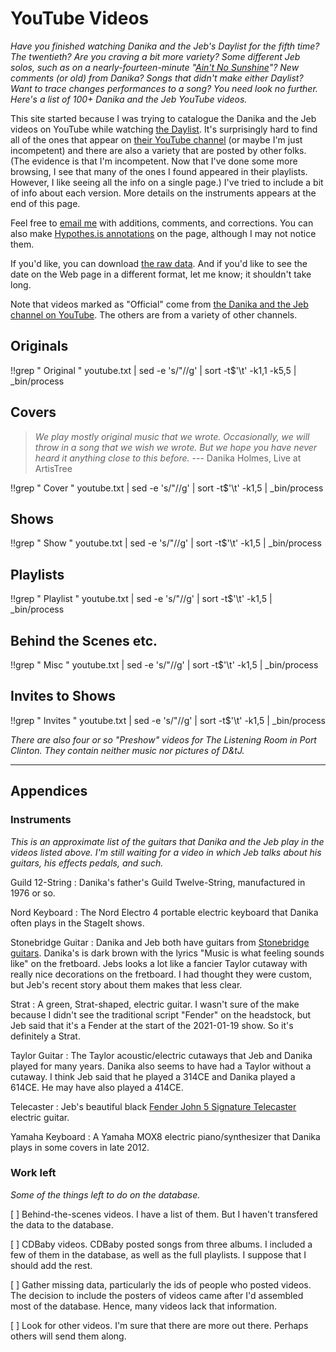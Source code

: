 YouTube Videos
==============

_Have you finished watching Danika and the Jeb's Daylist for the
fifth time?  The twentieth?  Are you craving a bit more variety?
Some different Jeb solos, such as on a nearly-fourteen-minute "[Ain't
No Sunshine](https://www.youtube.com/watch?v=CKF6XhhR_gI)"?  New
comments (or old) from Danika?  Songs that didn't make either
Daylist?  Want to trace changes performances to a song?  You need
look no further.  Here's a list of 100+ Danika and the Jeb YouTube
videos._

This site started because I was trying to catalogue the Danika and
the Jeb videos on YouTube while watching [the
Daylist](https://www.youtube.com/playlist?list=PLQK0NqnGJnIjguwg68Hzi9swugfXsGXNV).
It's surprisingly hard to find all of the ones that appear on [their
YouTube channel](https://www.youtube.com/c/DanikaandtheJeb) (or
maybe I'm just incompetent) and there are also a variety that are
posted by other folks.  (The evidence is that I'm incompetent.  Now
that I've done some more browsing, I see that many of the ones I
found appeared in their playlists.  However, I like seeing all the
info on a single page.) I've tried to include a bit of info about
each version.  More details on the instruments appears at the end
of this page.

Feel free to [email me](mailto:rebelsky@grinnell.edu?subject=Danika+and+the+Jeb+on+YouTube) with additions, comments, and corrections.  You can also make
[Hypothes.is annotations](https://hypothes.is) on the page, although I may
not notice them.

If you'd like,  you can download [the raw data](youtube.txt).  And if
you'd like to see the date on the Web page in a different format, let
me know; it shouldn't take long.

Note that videos marked as "Official" come from [the Danika and the
Jeb channel on YouTube](https://www.youtube.com/c/DanikaandtheJeb).
The others are from a variety of other channels.

Originals
---------

!!grep "	Original	" youtube.txt | sed -e 's/"//g' | sort -t$'\t' -k1,1 -k5,5 | _bin/process

Covers
------

> _We play mostly original music that we wrote.  Occasionally, we will throw
in a song that we wish we wrote.  But we hope you have never heard it
anything close to this before._ --- Danika Holmes, Live at ArtisTree

!!grep "	Cover	" youtube.txt | sed -e 's/"//g' | sort -t$'\t' -k1,5 | _bin/process

Shows
-----

!!grep "	Show	" youtube.txt | sed -e 's/"//g' | sort -t$'\t' -k1,5 | _bin/process

Playlists
---------

!!grep "	Playlist	" youtube.txt | sed -e 's/"//g' | sort -t$'\t' -k1,5 | _bin/process

Behind the Scenes etc.
----------------------

!!grep "	Misc	" youtube.txt | sed -e 's/"//g' | sort -t$'\t' -k1,5 | _bin/process

Invites to Shows
----------------

!!grep "	Invites	" youtube.txt | sed -e 's/"//g' | sort -t$'\t' -k1,5 | _bin/process


_There are also four or so "Preshow" videos for The Listening Room in
Port Clinton.  They contain neither music nor pictures of D&tJ._

---

## Appendices

### Instruments

_This is an approximate list of the guitars that Danika and the Jeb
play in the videos listed above.  I'm still waiting for a video in
which Jeb talks about his guitars, his effects pedals, and such._

Guild 12-String
  : Danika's father's Guild Twelve-String, manufactured in 1976 or so.

Nord Keyboard
  : The Nord Electro 4 portable electric keyboard that Danika often plays in the StageIt shows.

Stonebridge Guitar
  : Danika and Jeb both have guitars from [Stonebridge
    guitars](https://www.stonebridgeguitars.com).  Danika's is dark
    brown with the lyrics "Music is what feeling sounds like" on
    the fretboard.  Jebs looks a lot like a fancier Taylor cutaway
    with really nice decorations on the fretboard.  I had thought
    they were custom, but Jeb's recent story about them makes that 
    less clear.

Strat
  : A green, Strat-shaped, electric guitar.  I wasn't sure of the make
    because I didn't see the traditional script "Fender" on the headstock,
    but Jeb said that it's a Fender at the start of the 2021-01-19
    show.  So it's definitely a Strat.

Taylor Guitar
  : The Taylor acoustic/electric cutaways that Jeb and Danika played 
    for many years.  Danika also seems to have had a Taylor without
    a cutaway.  I think Jeb said that he played a 314CE and Danika
    played a 614CE.  He may have also played a 414CE.

Telecaster
  : Jeb's beautiful black [Fender John 5 Signature
    Telecaster](http://www.fendercustomshop.com/series/artist/john-5-hb-signature-telecaster-rosewood-fingerboard-black/) electric guitar.

Yamaha Keyboard
  : A Yamaha MOX8 electric piano/synthesizer that Danika plays in some 
    covers in late 2012.

### Work left

_Some of the things left to do on the database._

[ ] Behind-the-scenes videos.  I have a list of them.  But I haven't
transfered the data to the database.

[ ] CDBaby videos.  CDBaby posted songs from three albums.  I
included a few of them in the database, as well as the full playlists.
I suppose that I should add the rest.

[ ] Gather missing data, particularly the ids of people who posted
videos.  The decision to include the posters of videos came after
I'd assembled most of the database.  Hence, many videos lack that
information.

[ ] Look for other videos.  I'm sure that there are more out there.
Perhaps others will send them along.
